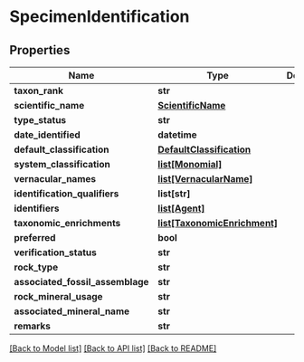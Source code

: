 # SpecimenIdentification

## Properties
Name | Type | Description | Notes
------------ | ------------- | ------------- | -------------
**taxon_rank** | **str** |  | [optional] 
**scientific_name** | [**ScientificName**](ScientificName.md) |  | [optional] 
**type_status** | **str** |  | [optional] 
**date_identified** | **datetime** |  | [optional] 
**default_classification** | [**DefaultClassification**](DefaultClassification.md) |  | [optional] 
**system_classification** | [**list[Monomial]**](Monomial.md) |  | [optional] 
**vernacular_names** | [**list[VernacularName]**](VernacularName.md) |  | [optional] 
**identification_qualifiers** | **list[str]** |  | [optional] 
**identifiers** | [**list[Agent]**](Agent.md) |  | [optional] 
**taxonomic_enrichments** | [**list[TaxonomicEnrichment]**](TaxonomicEnrichment.md) |  | [optional] 
**preferred** | **bool** |  | [optional] 
**verification_status** | **str** |  | [optional] 
**rock_type** | **str** |  | [optional] 
**associated_fossil_assemblage** | **str** |  | [optional] 
**rock_mineral_usage** | **str** |  | [optional] 
**associated_mineral_name** | **str** |  | [optional] 
**remarks** | **str** |  | [optional] 

[[Back to Model list]](../README.md#documentation-for-models) [[Back to API list]](../README.md#documentation-for-api-endpoints) [[Back to README]](../README.md)


